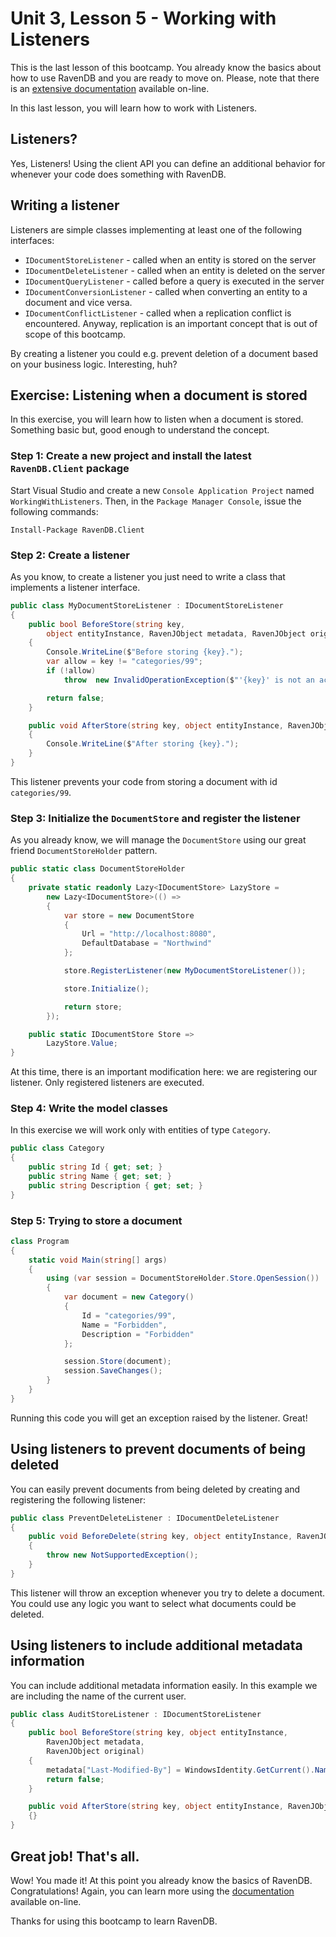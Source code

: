 # Unit 3, Lesson 5 - Working with Listeners

This is the last lesson of this bootcamp. You already know the basics about how to use RavenDB and you are ready to move on. Please,
note that there is an [extensive documentation](http://ravendb.net/docs) available on-line.

In this last lesson, you will learn how to work with Listeners.

## Listeners?

Yes, Listeners! Using the client API you can define an additional behavior for whenever your code does something with RavenDB.

## Writing a listener

Listeners are simple classes implementing at least one of the following interfaces:

* `IDocumentStoreListener` - called when an entity is stored on the server
* `IDocumentDeleteListener` - called when an entity is deleted on the server
* `IDocumentQueryListener` - called before a query is executed in the server
* `IDocumentConversionListener` - called when converting an entity to a document and vice versa.
* `IDocumentConflictListener` - called when a replication conflict is encountered. Anyway, replication is an important concept that is out of scope of this bootcamp.

By creating a listener you could e.g. prevent deletion of a document based on your business logic. Interesting, huh?

## Exercise: Listening when a document is stored

In this exercise, you will learn how to listen when a document is stored. Something basic but, good enough to understand the concept.

### Step 1: Create a new project and install the latest `RavenDB.Client` package

Start Visual Studio and create a new `Console Application Project` named
`WorkingWithListeners`. Then, in the `Package Manager Console`, issue the following
commands:

```
Install-Package RavenDB.Client
```

### Step 2: Create a listener

As you know, to create a listener you just need to write a class that implements a listener interface.

````csharp
public class MyDocumentStoreListener : IDocumentStoreListener
{
    public bool BeforeStore(string key,
        object entityInstance, RavenJObject metadata, RavenJObject original)
    {
        Console.WriteLine($"Before storing {key}.");
        var allow = key != "categories/99";
        if (!allow)
            throw  new InvalidOperationException($"'{key}' is not an acceptable id.");

        return false;
    }

    public void AfterStore(string key, object entityInstance, RavenJObject metadata)
    {
        Console.WriteLine($"After storing {key}.");
    }
}
````

This listener prevents your code from storing a document with id `categories/99`.

### Step 3: Initialize the `DocumentStore` and register the listener

As you already know, we will manage the `DocumentStore` using our great friend `DocumentStoreHolder` pattern.  

````csharp
public static class DocumentStoreHolder
{
    private static readonly Lazy<IDocumentStore> LazyStore =
        new Lazy<IDocumentStore>(() =>
        {
            var store = new DocumentStore
            {
                Url = "http://localhost:8080",
                DefaultDatabase = "Northwind"
            };

            store.RegisterListener(new MyDocumentStoreListener());

            store.Initialize();

            return store;
        });

    public static IDocumentStore Store =>
        LazyStore.Value;
}
````

At this time, there is an important modification here: we are registering our listener.  Only registered listeners are executed.

### Step 4: Write the model classes

In this exercise we will work only with entities of type `Category`.

````csharp
public class Category
{
    public string Id { get; set; }
    public string Name { get; set; }
    public string Description { get; set; }
}
````

### Step 5:  Trying to store a document

````csharp
class Program
{
    static void Main(string[] args)
    {
        using (var session = DocumentStoreHolder.Store.OpenSession())
        {
            var document = new Category()
            {
                Id = "categories/99",
                Name = "Forbidden",
                Description = "Forbidden"
            };

            session.Store(document);
            session.SaveChanges();
        }
    }
}
````

Running this code you will get an exception raised by the listener. Great!

## Using listeners to prevent documents of being deleted

You can easily prevent documents from being deleted by creating and registering the following listener:

````csharp
public class PreventDeleteListener : IDocumentDeleteListener
{
	public void BeforeDelete(string key, object entityInstance, RavenJObject metadata)
	{
		throw new NotSupportedException();
	}
}
````

This listener will throw an exception whenever you try to delete a document. You could use any logic you want
to select what documents could be deleted.


## Using listeners to include additional metadata information

You can include additional metadata information easily. In this example we are including the name of the current user.

````csharp
public class AuditStoreListener : IDocumentStoreListener
{
    public bool BeforeStore(string key, object entityInstance,
        RavenJObject metadata,
        RavenJObject original)
    {
        metadata["Last-Modified-By"] = WindowsIdentity.GetCurrent().Name;
        return false;
    }

    public void AfterStore(string key, object entityInstance, RavenJObject metadata)
    {}
}
````

## Great job! That's all.

Wow! You made it! At this point you already know the basics of RavenDB. Congratulations! Again, you can learn more using the [documentation](http://ravendb.net/docs) available on-line.

Thanks for using this bootcamp to learn RavenDB.
